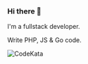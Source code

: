 ### Hi there 👋

I'm a fullstack developer.

Write PHP, JS & Go code.

![CodeKata](https://www.codewars.com/users/moonmouse/badges/small)

<!--
**moonmouse11/moonmouse11** is a ✨ _special_ ✨ repository because its `README.md` (this file) appears on your GitHub profile.

Here are some ideas to get you started:

- 🔭 I’m currently working on ...
- 🌱 I’m currently learning ...
- 👯 I’m looking to collaborate on ...
- 🤔 I’m looking for help with ...
- 💬 Ask me about ...
- 📫 How to reach me: ...
- 😄 Pronouns: ...
- ⚡ Fun fact: ...
-->
